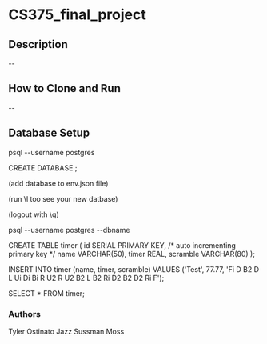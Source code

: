 # CS375_final_project

## Description
--

## How to Clone and Run
--

## Database Setup
psql --username postgres

CREATE DATABASE <DATABSE NAME>;

(add database to env.json file)

(run \l too see your new datbase)

(logout with \q)

psql --username postgres --dbname <DATABASE NAME>

CREATE TABLE timer (
    id SERIAL PRIMARY KEY, /* auto incrementing primary key */
    name VARCHAR(50),
    timer REAL,
    scramble VARCHAR(80)
);

INSERT INTO timer (name, timer, scramble) VALUES ('Test', 77.77, 'Fi D B2 D L Ui Di Bi R U2 R U2 B2 L B2 Ri D2 B2 D2 Ri F');

SELECT * FROM timer;

### Authors
Tyler Ostinato
Jazz Sussman Moss